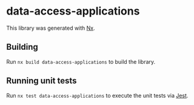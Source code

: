 # data-access-applications

This library was generated with [Nx](https://nx.dev).

## Building

Run `nx build data-access-applications` to build the library.

## Running unit tests

Run `nx test data-access-applications` to execute the unit tests via [Jest](https://jestjs.io).
